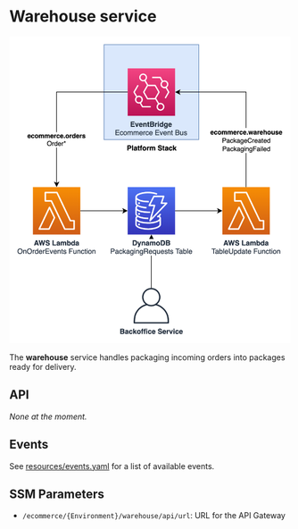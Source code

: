 Warehouse service
=================

<p align="center">
  <img alt="Warehouse architecture diagram" src="images/warehouse.png"/>
</p>

The __warehouse__ service handles packaging incoming orders into packages ready for delivery.

## API

_None at the moment._

## Events

See [resources/events.yaml](resources/events.yaml) for a list of available events.

## SSM Parameters

* `/ecommerce/{Environment}/warehouse/api/url`: URL for the API Gateway